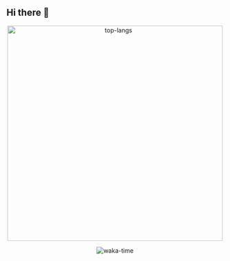 ## Hi there 👋


<!-- stats -->
<!-- <img alt="my-stats" src="https://github-readme-stats.vercel.app/api?username=shiddiqmukhlas"/> -->

<!-- Top Languages -->
<p align="center">
  <img width = 500 alt="top-langs" src="https://github-readme-stats.vercel.app/api/top-langs/?username=shiddiqmukhlas&layout=compact&theme=dark"/>  
</p>

<!-- Waka Time -->
<p align="center">
  <img alt="waka-time" src="https://github-readme-stats.vercel.app/api/wakatime?username=shiddiqmukhlas&theme=dark"/>
</p>
